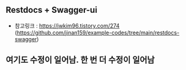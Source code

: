 
## Restdocs + Swagger-ui

- 참고링크 : https://jwkim96.tistory.com/274 (https://github.com/jinan159/example-codes/tree/main/restdocs-swagger)

## 여기도 수정이 일어남. 한 번 더 수정이 일어남